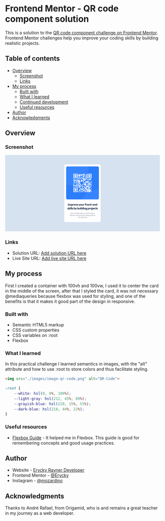 # Frontend Mentor - QR code component solution

This is a solution to the [QR code component challenge on Frontend Mentor](https://www.frontendmentor.io/challenges/qr-code-component-iux_sIO_H). Frontend Mentor challenges help you improve your coding skills by building realistic projects. 

## Table of contents

- [Overview](#overview)
  - [Screenshot](#screenshot)
  - [Links](#links)
- [My process](#my-process)
  - [Built with](#built-with)
  - [What I learned](#what-i-learned)
  - [Continued development](#continued-development)
  - [Useful resources](#useful-resources)
- [Author](#author)
- [Acknowledgments](#acknowledgments)

## Overview

### Screenshot

![](./solution/QR-CODE%20Solution.png)

### Links

- Solution URL: [Add solution URL here](https://your-solution-url.com)
- Live Site URL: [Add live site URL here](https://your-live-site-url.com)

## My process

First I created a container with 100vh and 100vw, I used it to center the card in the middle of the screen, after that I styled the card, it was not necessary @mediaqueries because flexbox was used for styling, and one of the benefits is that it makes it good part of the design in responsive.

### Built with

- Semantic HTML5 markup
- CSS custom properties
- CSS variables on :root
- Flexbox

### What I learned

In this practical challenge I learned semantics in images, with the "alt" attribute and how to use :root to store colors and thus facilitate styling.

```html
<img src="./images/image-qr-code.png" alt="QR-Code">
```
```css
:root {
    --white: hsl(0, 0%, 100%);
    --light-gray: hsl(212, 45%, 89%);
    --grayish-blue: hsl(220, 15%, 55%);
    --dark-blue: hsl(218, 44%, 22%);
}
```

### Useful resources

- [Flexbox Guide](https://origamid.com/projetos/flexbox-guia-completo/) - It helped me in Flexbox. This guide is good for remembering concepts and good usage practices.

## Author

- Website - [Erycky Rayner Developer](https://erycky.github.io/Erycky-Front-End-Dev/)
- Frontend Mentor - [@Erycky](https://www.frontendmentor.io/profile/Erycky)
- Instagram - [@mozardino](https://www.twitter.com/yourusername)

## Acknowledgments

Thanks to André Rafael, from Origamid, who is and remains a great teacher in my journey as a web developer.